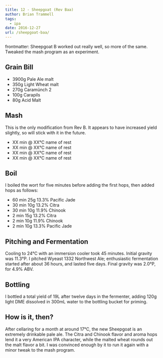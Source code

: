 ```yaml
---
title: 12 - Sheepgoat (Rev Baa)
author: Brian Trammell
tags:
  - ipa
date: 2016-12-27
url: /sheepgoat-baa/
---
```


frontmatter: Sheepgoat B worked out really well, so more of the same. Tweaked the mash program as an experiment. 

## Grain Bill

- 3900g Pale Ale malt
- 350g Light Wheat malt
- 270g Caramünch 2
- 100g Carapils
- 80g Acid Malt

## Mash

This is the only modification from Rev B. It appears to have increased yield slightly, so will stick with it in the future.

- XX min @ XX&deg;C name of rest
- XX min @ XX&deg;C name of rest
- XX min @ XX&deg;C name of rest
- XX min @ XX&deg;C name of rest

## Boil

I boiled the wort for five minutes before adding the first hops, then added hops as follows:   

- 60 min 25g 13.3% Pacific Jade
- 30 min 10g 13.2% Citra 
- 30 min 10g 11.9% Chinook
- 2 min 15g 13.2% Citra 
- 2 min 10g 11.9% Chinook 
- 2 min 10g 13.3% Pacific Jade

## Pitching and Fermentation

Cooling to 24&deg;C with an immersion cooler took 45 minutes. Initial gravity was 11.3&deg;P. I pitched Wyeast 1332 Northwest Ale; enthusiastic fermentation started after about 36 hours, and lasted five days. Final gravity was 2.0&deg;P, for 4.9% ABV.

## Bottling

I bottled a total yield of 19L after twelve days in the fermenter, adding 120g light DME dissolved in 300mL water to the bottling bucket for priming. 

## How is it, then?

After cellaring for a month at around 17&deg;C, the new Sheepgoat is an extremely drinkable pale ale. The Citra and Chinook flavor and aroma hops lend it a very American IPA character, while the malted wheat rounds out the malt flavor a bit. I was convinced enough by it to run it again with a minor tweak to the mash program.